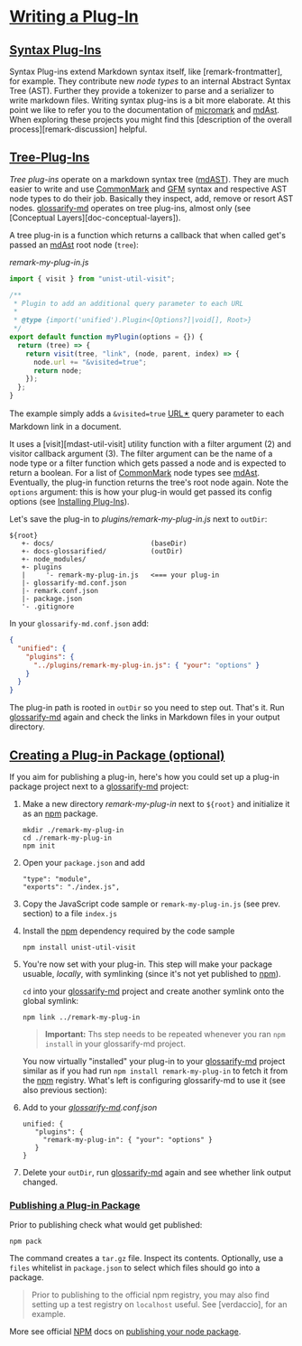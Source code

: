 # [Writing a Plug-In](#writing-a-plug-in)

## [Syntax Plug-Ins](#syntax-plug-ins)

Syntax Plug-ins extend Markdown syntax itself, like \[remark-frontmatter], for example. They contribute new *node types* to an internal Abstract Syntax Tree (AST). Further they provide a tokenizer to parse and a serializer to write markdown files. Writing syntax plug-ins is a bit more elaborate. At this point we like to refer you to the documentation of [micromark][1] and [mdAst][2]. When exploring these projects you might find this \[description of the overall process]\[remark-discussion] helpful.

## [Tree-Plug-Ins](#tree-plug-ins)

*Tree plug-ins* operate on a markdown syntax tree ([mdAST][2]). They are much easier to write and use [CommonMark][3] and [GFM][4] syntax and respective AST node types to do their job. Basically they inspect, add, remove or resort AST nodes. [glossarify-md][5] operates on tree plug-ins, almost only (see \[Conceptual Layers]\[doc-conceptual-layers]).

A tree plug-in is a function which returns a callback that when called get's passed an [mdAst][2] root node (`tree`):

*remark-my-plug-in.js*

```js
import { visit } from "unist-util-visit";

/**
 * Plugin to add an additional query parameter to each URL
 *
 * @type {import('unified').Plugin<[Options?]|void[], Root>}
 */
export default function myPlugin(options = {}) {
  return (tree) => {
    return visit(tree, "link", (node, parent, index) => {
      node.url += "&visited=true";
      return node;
    });
  };
}
```

The example simply adds a `&visited=true` [URL🟉][6] query parameter to each Markdown link in a document.

It uses a \[visit]\[mdast-util-visit] utility function with a filter argument (2) and visitor callback argument (3). The filter argument can be the name of a node type or a filter function which gets passed a node and is expected to return a boolean.  For a list of [CommonMark][3] node types see [mdAst][2]. Eventually, the plug-in function returns the tree's root node again.
Note the `options` argument: this is how your plug-in would get passed its config options (see [Installing Plug-Ins][7]).

Let's save the plug-in to *plugins/remark-my-plug-in.js* next to `outDir`:

    ${root}
       +- docs/                        (baseDir)
       +- docs-glossarified/           (outDir)
       +- node_modules/
       +- plugins
       |     '- remark-my-plug-in.js   <=== your plug-in
       |- glossarify-md.conf.json
       |- remark.conf.json
       |- package.json
       '- .gitignore

In your `glossarify-md.conf.json` add:

```json
{
  "unified": {
    "plugins": {
      "../plugins/remark-my-plug-in.js": { "your": "options" }
    }
  }
}
```

The plug-in path is rooted in `outDir` so you need to step out.
That's it. Run [glossarify-md][5] again and check the links in Markdown files in your output directory.

## [Creating a Plug-in Package (optional)](#creating-a-plug-in-package-optional)

If you aim for publishing a plug-in, here's how you could set up a plug-in package project next to a [glossarify-md][5] project:

1.  Make a new directory *remark-my-plug-in* next to `${root}` and initialize it as an [npm][8] package.

        mkdir ./remark-my-plug-in
        cd ./remark-my-plug-in
        npm init

2.  Open your `package.json` and add

        "type": "module",
        "exports": "./index.js",

3.  Copy the JavaScript code sample or `remark-my-plug-in.js` (see prev. section) to a file `index.js`

4.  Install the [npm][8] dependency required by the code sample

        npm install unist-util-visit

5.  You're now set with your plug-in. This step will make your package usuable, *locally*, with symlinking (since it's not yet published to [npm][8]).

    `cd` into your [glossarify-md][5] project and create another symlink onto the global symlink:

        npm link ../remark-my-plug-in

    > **Important:** Ths step needs to be repeated whenever you ran `npm install` in your glossarify-md project.

    You now virtually "installed" your plug-in to your [glossarify-md][5] project similar as if you had run `npm install remark-my-plug-in` to fetch it from the [npm][8] registry. What's left is configuring glossarify-md to use it (see also previous section):

6.  Add to your *[glossarify-md][5].conf.json*

        unified: {
           "plugins": {
             "remark-my-plug-in": { "your": "options" }
           }
        }

7.  Delete your `outDir`, run [glossarify-md][5] again and see whether link output changed.

### [Publishing a Plug-in Package](#publishing-a-plug-in-package)

Prior to publishing check what would get published:

    npm pack

The command creates a `tar.gz` file. Inspect its contents. Optionally, use a `files` whitelist in `package.json` to select which files should go into a package.

> Prior to publishing to the official npm registry, you may also find setting up a test registry on `localhost` useful. See \[verdaccio], for an example.

More see official [NPM][8] docs on [publishing your node package][9].

[1]: https://github.com/micromark/ "A low-level extensible implementation of the CommonMark syntax specification (parsing and tokenizing)."

[2]: https://github.com/syntax-tree/mdast "Specification and Implementation of a Markdown Abstract Syntax Tree."

[3]: https://commonmark.org "Effort on providing a minimal set of standardized Markdown syntax."

[4]: https://github.github.com/gfm/ "GitHub Flavoured Markdown"

[5]: https://github.com/about-code/glossarify-md "This project."

[6]: ./glossary.md#uri--url "Uniform Resource Identifier and Uniform Resource Locator are both the same thing, which is an ID with a syntax scheme://authority.tld/path/#fragment?query like https://my.org/foo/#bar?q=123."

[7]: #installing-plug-ins

[8]: _references.md#npm "Node Package Manager."

[9]: https://docs.npmjs.com/packages-and-modules
